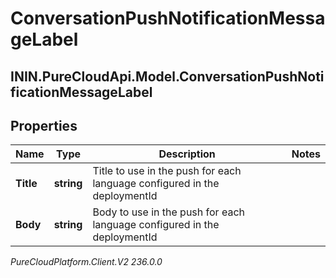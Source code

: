 # ConversationPushNotificationMessageLabel

## ININ.PureCloudApi.Model.ConversationPushNotificationMessageLabel

## Properties

|Name | Type | Description | Notes|
|------------ | ------------- | ------------- | -------------|
| **Title** | **string** | Title to use in the push for each language configured in the deploymentId | |
| **Body** | **string** | Body to use in the push for each language configured in the deploymentId | |



_PureCloudPlatform.Client.V2 236.0.0_
